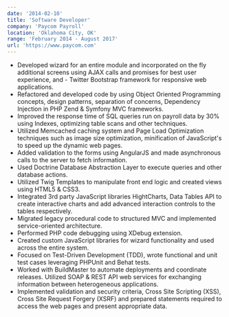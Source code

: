 ```yaml
---
date: '2014-02-10'
title: 'Software Developer'
company: 'Paycom Payroll'
location: 'Oklahoma City, OK'
range: 'February 2014 - August 2017'
url: 'https://www.paycom.com'
---
```


- Developed wizard for an entire module and incorporated on the fly additional screens using AJAX calls and promises for best user experience, and - Twitter Bootstrap framework for responsive web applications.
- Refactored and developed code by using Object Oriented Programming concepts, design patterns, separation of concerns, Dependency Injection in PHP Zend & Symfony MVC frameworks.
- Improved the response time of SQL queries run on payroll data by 30% using Indexes, optimizing table scans and other techniques.
- Utilized Memcached caching system and Page Load Optimization techniques such as image size optimization, minification of JavaScript's to speed up the dynamic web pages.
- Added validation to the forms using AngularJS and made asynchronous calls to the server to fetch information.
- Used Doctrine Database Abstraction Layer to execute queries and other database actions.
- Utilized Twig Templates to manipulate front end logic and created views using HTML5 & CSS3.
- Integrated 3rd party JavaScript libraries HightCharts, Data Tables API to create interactive charts and add advanced interaction controls to the tables respectively.
- Migrated legacy procedural code to structured MVC and implemented service-oriented architecture.
- Performed PHP code debugging using XDebug extension.
- Created custom JavaScript libraries for wizard functionality and used across the entire system.
- Focused on Test-Driven Development (TDD), wrote functional and unit test cases leveraging PHPUnit and Behat tests.
- Worked with BuildMaster to automate deployments and coordinate releases. Utilized SOAP & REST API web services for exchanging information between heterogeneous applications.
- Implemented validation and security criteria, Cross Site Scripting (XSS), Cross Site Request Forgery (XSRF) and prepared statements required to access the web pages and present appropriate data.
